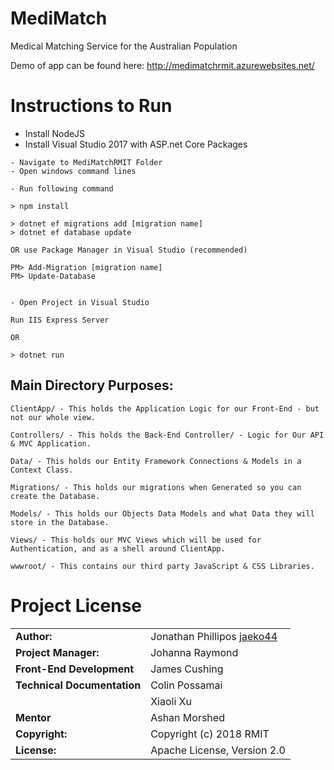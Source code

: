 # MediMatch
Medical Matching Service for the Australian Population

Demo of app can be found here: http://medimatchrmit.azurewebsites.net/

# Instructions to Run

- Install NodeJS
- Install Visual Studio 2017 with ASP.net Core Packages

```
- Navigate to MediMatchRMIT Folder
- Open windows command lines

- Run following command

> npm install

> dotnet ef migrations add [migration name] 
> dotnet ef database update

OR use Package Manager in Visual Studio (recommended)

PM> Add-Migration [migration name] 
PM> Update-Database


- Open Project in Visual Studio

Run IIS Express Server

OR

> dotnet run

```

## Main Directory Purposes:

```
ClientApp/ - This holds the Application Logic for our Front-End - but not our whole view.

Controllers/ - This holds the Back-End Controller/ - Logic for Our API & MVC Application.

Data/ - This holds our Entity Framework Connections & Models in a Context Class.

Migrations/ - This holds our migrations when Generated so you can create the Database.

Models/ - This holds our Objects Data Models and what Data they will store in the Database.

Views/ - This holds our MVC Views which will be used for Authentication, and as a shell around ClientApp.

wwwroot/ - This contains our third party JavaScript & CSS Libraries.

```

# Project License

|							  |                                          |
|:----------------------------|:-----------------------------------------|
| **Author:**		          | Jonathan Phillipos [jaeko44](https://github.com/jaeko44)
| **Project Manager:**        | Johanna Raymond 
| **Front-End Development**   | James Cushing 
| **Technical Documentation** | Colin Possamai
|							  | Xiaoli Xu
| **Mentor**				  | Ashan Morshed
| **Copyright:**			  | Copyright (c) 2018 RMIT
| **License:**				  | Apache License, Version 2.0
